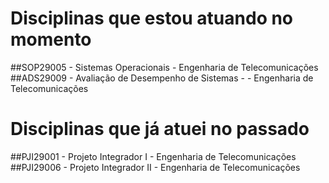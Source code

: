 # Disciplinas que estou atuando no momento
##SOP29005 - Sistemas Operacionais - Engenharia de Telecomunicações
##ADS29009 - Avaliação de Desempenho de Sistemas - - Engenharia de Telecomunicações
# Disciplinas que já atuei no passado
##PJI29001 - Projeto Integrador I - Engenharia de Telecomunicações
##PJI29006 - Projeto Integrador II - Engenharia de Telecomunicações